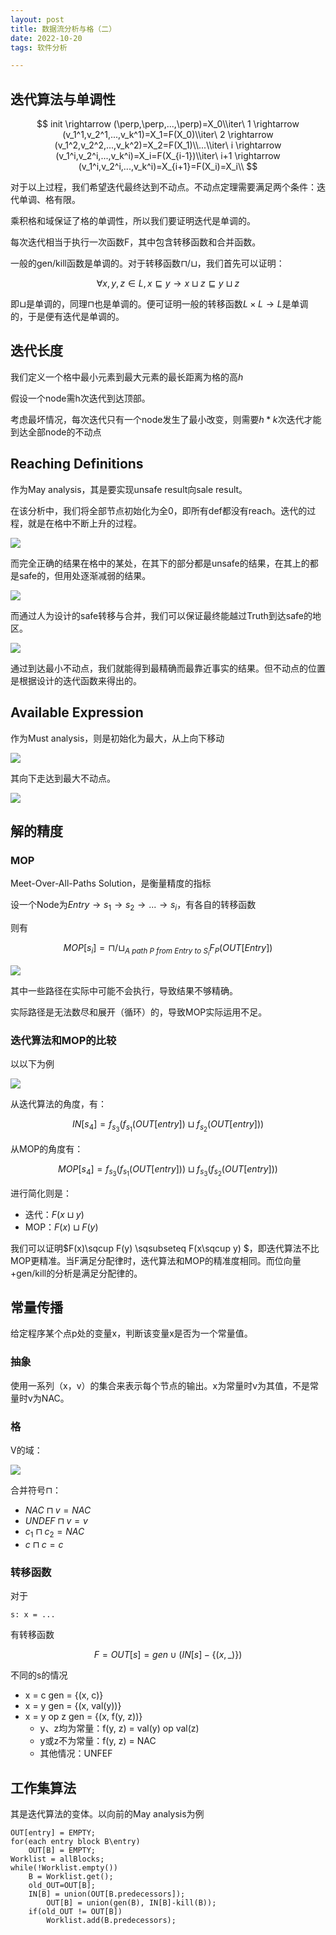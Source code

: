 ```yaml
---
layout: post
title: 数据流分析与格（二）
date: 2022-10-20
tags: 软件分析

---
```


## 迭代算法与单调性

$$
init \rightarrow (\perp,\perp,...,\perp)=X_0\\iter\ 1 \rightarrow (v_1^1,v_2^1,...,v_k^1)=X_1=F(X_0)\\iter\ 2 \rightarrow (v_1^2,v_2^2,...,v_k^2)=X_2=F(X_1)\\...\\iter\ i \rightarrow (v_1^i,v_2^i,...,v_k^i)=X_i=F(X_{i-1})\\iter\ i+1 \rightarrow (v_1^i,v_2^i,...,v_k^i)=X_{i+1}=F(X_i)=X_i\\
$$

对于以上过程，我们希望迭代最终达到不动点。不动点定理需要满足两个条件：迭代单调、格有限。

乘积格和域保证了格的单调性，所以我们要证明迭代是单调的。

每次迭代相当于执行一次函数F，其中包含转移函数和合并函数。

一般的gen/kill函数是单调的。对于转移函数$\sqcap / \sqcup$，我们首先可以证明：


$$
\forall x,y,z \in L,x\sqsubseteq y \rightarrow x\sqcup z \sqsubseteq y \sqcup z
$$


即$\sqcup$是单调的，同理$\sqcap$也是单调的。便可证明一般的转移函数$L\times L \rightarrow L$是单调的，于是便有迭代是单调的。

## 迭代长度

我们定义一个格中最小元素到最大元素的最长距离为格的高$h$

假设一个node需h次迭代到达顶部。

考虑最坏情况，每次迭代只有一个node发生了最小改变，则需要$h*k$次迭代才能到达全部node的不动点

## Reaching Definitions

作为May analysis，其是要实现unsafe result向sale result。

在该分析中，我们将全部节点初始化为全0，即所有def都没有reach。迭代的过程，就是在格中不断上升的过程。

![](https://newtank1.github.io/assets/images/QQ截图20221020185909.png)

而完全正确的结果在格中的某处，在其下的部分都是unsafe的结果，在其上的都是safe的，但用处逐渐减弱的结果。

![](https://newtank1.github.io/assets/images/QQ截图20221020190149.png)

而通过人为设计的safe转移与合并，我们可以保证最终能越过Truth到达safe的地区。

![](https://newtank1.github.io/assets/images/QQ截图20221020190341.png)

通过到达最小不动点，我们就能得到最精确而最靠近事实的结果。但不动点的位置是根据设计的迭代函数来得出的。

## Available Expression

作为Must analysis，则是初始化为最大，从上向下移动

![](https://newtank1.github.io/assets/images/QQ截图20221020190637.png)

其向下走达到最大不动点。

![](https://newtank1.github.io/assets/images/QQ截图20221020190737.png)

## 解的精度

### MOP

Meet-Over-All-Paths Solution，是衡量精度的指标

设一个Node为$Entry \rightarrow s_1\rightarrow s_2 \rightarrow ... \rightarrow s_i$，有各自的转移函数

则有


$$
MOP[s_i]= {\sqcap /\sqcup}_{A \ path \ P \ from \ Entry\ to\ S_i} F_P(OUT[Entry])
$$


![](https://newtank1.github.io/assets/images/QQ截图20221020191703.png)

其中一些路径在实际中可能不会执行，导致结果不够精确。

实际路径是无法数尽和展开（循环）的，导致MOP实际运用不足。

### 迭代算法和MOP的比较

以以下为例

![](https://newtank1.github.io/assets/images/QQ截图20221020193337.png)

从迭代算法的角度，有：


$$
IN[s_4]=f_{s_3}(f_{s_1}(OUT[entry])\sqcup f_{s_2}(OUT[entry]))
$$


从MOP的角度有：


$$
MOP[{s_4}]=f_{s_3}(f_{s_1}(OUT[entry]))\sqcup f_{s_3}(f_{s_2}(OUT[entry]))
$$


进行简化则是：

- 迭代：$F(x\sqcup y)$
- MOP：$F(x)\sqcup F(y)$

我们可以证明$F(x)\sqcup F(y) \sqsubseteq F(x\sqcup y) $，即迭代算法不比MOP更精准。当F满足分配律时，迭代算法和MOP的精准度相同。而位向量+gen/kill的分析是满足分配律的。

## 常量传播

给定程序某个点p处的变量x，判断该变量x是否为一个常量值。

### 抽象

使用一系列（x，v）的集合来表示每个节点的输出。x为常量时v为其值，不是常量时v为NAC。

### 格

V的域：

![](https://newtank1.github.io/assets/images/QQ截图20221020194845.png)

合并符号$\sqcap$：

- $NAC\sqcap v = NAC$
- $UNDEF\sqcap v=v$
- $c_1\sqcap c_2=NAC$
- $c\sqcap c=c$

### 转移函数

对于

```
s: x = ...
```

有转移函数


$$
F=OUT[s]=gen\cup (IN[s]-\{(x,\_)\})
$$


不同的s的情况

- x = c        	gen = {(x, c)}
- x = y            gen = {(x, val(y))}
- x = y op z    gen = {(x, f(y, z))}
  - y、z均为常量：f(y, z) = val(y) op val(z)
  - y或z不为常量：f(y, z) = NAC
  - 其他情况：UNFEF

## 工作集算法

其是迭代算法的变体。以向前的May analysis为例

```
OUT[entry] = EMPTY;
for(each entry block B\entry)
	OUT[B] = EMPTY;
Worklist = allBlocks;
while(!Worklist.empty())
	B = Worklist.get();
	old_OUT=OUT[B];
	IN[B] = union(OUT[B.predecessors]);
		OUT[B] = union(gen(B), IN[B]-kill(B));
	if(old_OUT != OUT[B])
		Worklist.add(B.predecessors);
```

